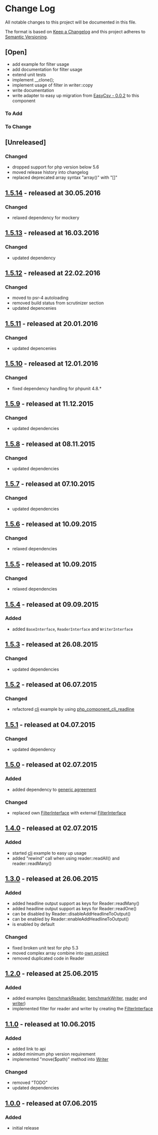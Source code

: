 # Change Log

All notable changes to this project will be documented in this file.

The format is based on [Keep a Changelog](http://keepachangelog.com/)
and this project adheres to [Semantic Versioning](http://semver.org/).

## [Open]

* add example for filter usage
* add documentation for filter usage
* extend unit tests
* implement \_\_clone();
* implement usage of filter in writer::copy
* write documentation
* write adapter to easy up migration from [EasyCsv - 0.0.2](https://github.com/jwage/easy-csv/tree/0.0.2/lib/EasyCSV) to this component

### To Add

### To Change

## [Unreleased]

### Changed

* dropped support for php version below 5.6
* moved release history into changelog
* replaced deprecated array syntax "array()" with "[]"

## [1.5.14](https://github.com/bazzline/php_component_csv/tree/1.5.14) - released at 30.05.2016

### Changed

* relaxed dependency for mockery

## [1.5.13](https://github.com/bazzline/php_component_csv/tree/1.5.13) - released at 16.03.2016

### Changed

* updated dependency

## [1.5.12](https://github.com/bazzline/php_component_csv/tree/1.5.12) - released at 22.02.2016

### Changed

* moved to psr-4 autoloading
* removed build status from scrutinizer section
* updated depencenies

## [1.5.11](https://github.com/bazzline/php_component_csv/tree/1.5.11) - released at 20.01.2016

### Changed

* updated depencenies

## [1.5.10](https://github.com/bazzline/php_component_csv/tree/1.5.10) - released at 12.01.2016

### Changed

* fixed dependency handling for phpunit 4.8.*

## [1.5.9](https://github.com/bazzline/php_component_csv/tree/1.5.9) - released at 11.12.2015

### Changed

* updated dependencies

## [1.5.8](https://github.com/bazzline/php_component_csv/tree/1.5.8) - released at 08.11.2015

### Changed

* updated dependencies

## [1.5.7](https://github.com/bazzline/php_component_csv/tree/1.5.7) - released at 07.10.2015

### Changed

* updated dependencies

## [1.5.6](https://github.com/bazzline/php_component_csv/tree/1.5.6) - released at 10.09.2015

### Changed

* relaxed dependencies

## [1.5.5](https://github.com/bazzline/php_component_csv/tree/1.5.5) - released at 10.09.2015

### Changed

* relaxed dependencies

## [1.5.4](https://github.com/bazzline/php_component_csv/tree/1.5.4) - released at 09.09.2015

### Added

* added `BaseInterface`, `ReaderInterface` and `WriterInterface`

## [1.5.3](https://github.com/bazzline/php_component_csv/tree/1.5.3) - released at 26.08.2015

### Changed

* updated dependencies

## [1.5.2](https://github.com/bazzline/php_component_csv/tree/1.5.2) - released at 06.07.2015

### Changed

* refactored [cli](https://github.com/bazzline/php_component_csv/blob/master/example/cli) example by using [php_component_cli_readline](https://github.com/bazzline/php_component_cli_readline)

## [1.5.1](https://github.com/bazzline/php_component_csv/tree/1.5.1) - released at 04.07.2015

### Changed

* updated dependency

## [1.5.0](https://github.com/bazzline/php_component_csv/tree/1.5.0) - released at 02.07.2015

### Added

* added dependency to [generic agreement](https://github.com/bazzline/php_component_generic_agreement)

### Changed

* replaced own [FilterInterface](https://github.com/bazzline/php_component_csv/blob/1.4.0/source/Net/Bazzline/Component/Csv/Filter/FilterInterface.php) with external [FilterInterface](https://github.com/bazzline/php_component_generic_agreement/blob/master/source/Net/Bazzline/Component/GenericAgreement/Data/FilterableInterface.php)

## [1.4.0](https://github.com/bazzline/php_component_csv/tree/1.4.0) - released at 02.07.2015

### Added

* started [cli](https://github.com/bazzline/php_component_csv/blob/master/example/cli) example to easy up usage
* added "rewind" call when using reader::readAll() and reader::readMany()

## [1.3.0](https://github.com/bazzline/php_component_csv/tree/1.3.0) - released at 26.06.2015

### Added


* added headline output support as keys for Reader::readMany()
* added headline output support as keys for Reader::readOne()
* can be disabled by Reader::disableAddHeadlineToOutput()
* can be enabled by Reader::enableAddHeadlineToOutput()
* is enabled by default

### Changed

* fixed broken unit test for php 5.3
* moved complex array combine into [own project](https://github.com/bazzline/php_component_toolbox/blob/master/source/Net/Bazzline/Component/Toolbox/HashMap/Combine.php)
* removed duplicated code in Reader

## [1.2.0](https://github.com/bazzline/php_component_csv/tree/1.2.0) - released at 25.06.2015

### Added

* added examples ([benchmarkReader](https://github.com/bazzline/php_component_csv/blob/master/example/benchmarkReader), [benchmarkWriter](https://github.com/bazzline/php_component_csv/blob/master/example/benchmarkWriter), [reader](https://github.com/bazzline/php_component_csv/blob/master/example/reader) and [writer](https://github.com/bazzline/php_component_csv/blob/master/example/writer))
* implemented filter for reader and writer by creating the [FilterInterface](https://github.com/bazzline/php_component_csv/blob/1.2.0/source/Net/Bazzline/Component/Csv/Filter/FilterInterface.php)

## [1.1.0](https://github.com/bazzline/php_component_csv/tree/1.1.0) - released at 10.06.2015

### Added

* added link to api
* added minimum php version requirement
* implemented "move($path)" method into [Writer](https://github.com/bazzline/php_component_csv/blob/master/source/Net/Bazzline/Component/Csv/Writer/Writer.php)

### Changed

* removed "TODO"
* updated dependencies

## [1.0.0](https://github.com/bazzline/php_component_csv/tree/1.0.0) - released at 07.06.2015

### Added

* initial release
